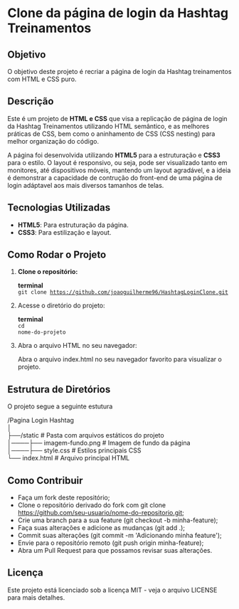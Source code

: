 # Clone da página de login da Hashtag Treinamentos

## Objetivo

O objetivo deste projeto é recriar a página de login da Hashtag treinamentos com HTML e CSS puro.

## Descrição

Este é um projeto de **HTML e CSS** que visa a replicação de página de login da Hashtag Treinamentos utilizando HTML semântico, e as melhores práticas de CSS, bem como o aninhamento de CSS (CSS nesting) para melhor organização do código.

A página foi desenvolvida utilizando **HTML5** para a estruturação e **CSS3** para o estilo. O layout é responsivo, ou seja, pode ser visualizado tanto em monitores, até dispositivos móveis, mantendo um layout agradável, e a ideia é demonstrar a capacidade de contrução do front-end de uma página de login adáptavel aos mais diversos tamanhos de telas.

## Tecnologias Utilizadas

- **HTML5**: Para estruturação da página.
- **CSS3**: Para estilização e layout.

## Como Rodar o Projeto

1. **Clone o repositório:**

   **terminal**<br>
   <code>git clone https://github.com/joaoguilherme96/HashtagLoginClone.git</code>

2. Acesse o diretório do projeto:

   **terminal**<br>
   <code>cd nome-do-projeto</code>

3. Abra o arquivo HTML no seu navegador:

   Abra o arquivo index.html no seu navegador favorito para visualizar o projeto.

## Estrutura de Diretórios

O projeto segue a seguinte estutura

/Pagina Login Hashtag<br>
│<br>
├──/static # Pasta com arquivos estáticos do projeto<br>
│────├── imagem-fundo.png # Imagem de fundo da página<br>
│────├── style.css # Estilos principais CSS<br>
└── index.html # Arquivo principal HTML<br>

## Como Contribuir

- Faça um fork deste repositório;
- Clone o repositório derivado do fork com git clone https://github.com/seu-usuario/nome-do-repositorio.git;
- Crie uma branch para a sua feature (git checkout -b minha-feature);
- Faça suas alterações e adicione as mudanças (git add .);
- Commit suas alterações (git commit -m 'Adicionando minha feature');
- Envie para o repositório remoto (git push origin minha-feature);
- Abra um Pull Request para que possamos revisar suas alterações.

## Licença

Este projeto está licenciado sob a licença MIT - veja o arquivo LICENSE para mais detalhes.
